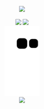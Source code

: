 <div align="center">
<img src="https://skills.thijs.gg/icons?i=html,css,js,sass,react,nextjs,vite,supabase,nodejs,express,mongodb" />
</div>

<br>

<div align="center">
  <img src="https://github-readme-stats-git-masterrstaa-rickstaa.vercel.app/api?username=ddastardly91&show_icons=true&theme=dracula" height="200px" />
  <img src="https://github-readme-stats-git-masterrstaa-rickstaa.vercel.app/api/top-langs/?username=ddastardly91&theme=dracula" height="200px" />
</div>

<div align="center">
  <img src="https://github.com/ddastardly91/ddastardly91/blob/output/github-contribution-grid-snake.svg" />
</div>

<div align="center">
  <img src="https://komarev.com/ghpvc/?username=ddastardly91&color=blueviolet" />
</div>
